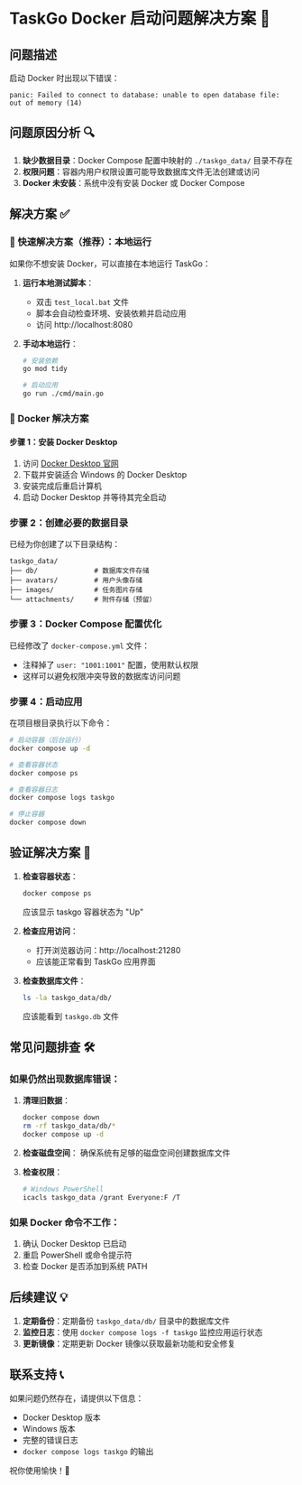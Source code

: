 # TaskGo Docker 启动问题解决方案 🐳

## 问题描述
启动 Docker 时出现以下错误：
```
panic: Failed to connect to database: unable to open database file: out of memory (14)
```

## 问题原因分析 🔍

1. **缺少数据目录**：Docker Compose 配置中映射的 `./taskgo_data/` 目录不存在
2. **权限问题**：容器内用户权限设置可能导致数据库文件无法创建或访问
3. **Docker 未安装**：系统中没有安装 Docker 或 Docker Compose

## 解决方案 ✅

### 🚀 快速解决方案（推荐）：本地运行
如果你不想安装 Docker，可以直接在本地运行 TaskGo：

1. **运行本地测试脚本**：
   - 双击 `test_local.bat` 文件
   - 脚本会自动检查环境、安装依赖并启动应用
   - 访问 http://localhost:8080

2. **手动本地运行**：
   ```bash
   # 安装依赖
   go mod tidy
   
   # 启动应用
   go run ./cmd/main.go
   ```

### 🐳 Docker 解决方案

#### 步骤 1：安装 Docker Desktop
1. 访问 [Docker Desktop 官网](https://www.docker.com/products/docker-desktop/)
2. 下载并安装适合 Windows 的 Docker Desktop
3. 安装完成后重启计算机
4. 启动 Docker Desktop 并等待其完全启动

### 步骤 2：创建必要的数据目录
已经为你创建了以下目录结构：
```
taskgo_data/
├── db/              # 数据库文件存储
├── avatars/         # 用户头像存储
├── images/          # 任务图片存储
└── attachments/     # 附件存储（预留）
```

### 步骤 3：Docker Compose 配置优化
已经修改了 `docker-compose.yml` 文件：
- 注释掉了 `user: "1001:1001"` 配置，使用默认权限
- 这样可以避免权限冲突导致的数据库访问问题

### 步骤 4：启动应用
在项目根目录执行以下命令：
```bash
# 启动容器（后台运行）
docker compose up -d

# 查看容器状态
docker compose ps

# 查看容器日志
docker compose logs taskgo

# 停止容器
docker compose down
```

## 验证解决方案 🧪

1. **检查容器状态**：
   ```bash
   docker compose ps
   ```
   应该显示 taskgo 容器状态为 "Up"

2. **检查应用访问**：
   - 打开浏览器访问：http://localhost:21280
   - 应该能正常看到 TaskGo 应用界面

3. **检查数据库文件**：
   ```bash
   ls -la taskgo_data/db/
   ```
   应该能看到 `taskgo.db` 文件

## 常见问题排查 🛠️

### 如果仍然出现数据库错误：
1. **清理旧数据**：
   ```bash
   docker compose down
   rm -rf taskgo_data/db/*
   docker compose up -d
   ```

2. **检查磁盘空间**：
   确保系统有足够的磁盘空间创建数据库文件

3. **检查权限**：
   ```bash
   # Windows PowerShell
   icacls taskgo_data /grant Everyone:F /T
   ```

### 如果 Docker 命令不工作：
1. 确认 Docker Desktop 已启动
2. 重启 PowerShell 或命令提示符
3. 检查 Docker 是否添加到系统 PATH

## 后续建议 💡

1. **定期备份**：定期备份 `taskgo_data/db/` 目录中的数据库文件
2. **监控日志**：使用 `docker compose logs -f taskgo` 监控应用运行状态
3. **更新镜像**：定期更新 Docker 镜像以获取最新功能和安全修复

## 联系支持 📞

如果问题仍然存在，请提供以下信息：
- Docker Desktop 版本
- Windows 版本
- 完整的错误日志
- `docker compose logs taskgo` 的输出

祝你使用愉快！🎉